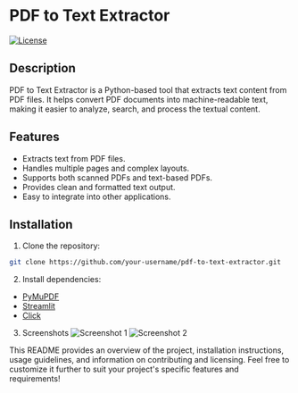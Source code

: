 # PDF to Text Extractor

[![License](https://img.shields.io/badge/license-MIT-blue.svg)](https://opensource.org/licenses/MIT)

## Description

PDF to Text Extractor is a Python-based tool that extracts text content from PDF files. It helps convert PDF documents into machine-readable text, making it easier to analyze, search, and process the textual content.

## Features

- Extracts text from PDF files.
- Handles multiple pages and complex layouts.
- Supports both scanned PDFs and text-based PDFs.
- Provides clean and formatted text output.
- Easy to integrate into other applications.

## Installation

1. Clone the repository:
```bash
git clone https://github.com/your-username/pdf-to-text-extractor.git
```
2. Install dependencies:

- [PyMuPDF](https://github.com/pymupdf/PyMuPDF)
- [Streamlit](https://github.com/streamlit/streamlit)
- [Click](https://github.com/pallets/click)

3. Screenshots
   ![Screenshot 1](https://i.imgur.com/LdOF9yu.png)
   ![Screenshot 2](https://i.imgur.com/qQhPdgT.png)


This README provides an overview of the project, installation instructions, usage guidelines, and information on contributing and licensing. Feel free to customize it further to suit your project's specific features and requirements!




